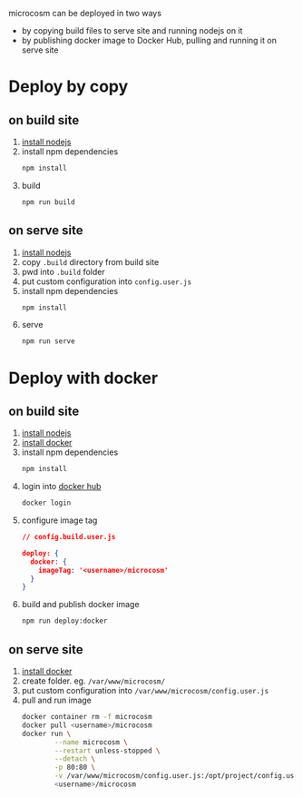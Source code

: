 microcosm can be deployed in two ways
- by copying build files to serve site and running nodejs on it
- by publishing docker image to Docker Hub, pulling and running it on serve site

# Deploy by copy

## on build site
1. [install nodejs](https://nodejs.org/en/download/)
1. install npm dependencies
    ```sh
    npm install
    ```
1. build
    ```sh
    npm run build
    ```

## on serve site
1. [install nodejs](https://nodejs.org/en/download/)
1. copy `.build` directory from build site
1. pwd into `.build` folder
1. put custom configuration into `config.user.js`
1. install npm dependencies
    ```sh
    npm install
    ```
1. serve
    ```sh
    npm run serve
    ```

# Deploy with docker

## on build site
1. [install nodejs](https://nodejs.org/en/download/)
1. [install docker](https://docs.docker.com/engine/install/)
1. install npm dependencies
    ```sh
    npm install
    ```
1. login into [docker hub](https://hub.docker.com/)
    ```sh
    docker login
    ```
1. configure image tag
    ```json
    // config.build.user.js

    deploy: {
      docker: {
        imageTag: '<username>/microcosm'
      }
    }
    ```
1. build and publish docker image
    ```sh
    npm run deploy:docker
    ```

## on serve site
1. [install docker](https://docs.docker.com/engine/install/)
1. create folder. eg. `/var/www/microcosm/`
1. put custom configuration into `/var/www/microcosm/config.user.js`
1. pull and run image
    ```sh
    docker container rm -f microcosm
    docker pull <username>/microcosm
    docker run \
            --name microcosm \
            --restart unless-stopped \
            --detach \
            -p 80:80 \
            -v /var/www/microcosm/config.user.js:/opt/project/config.user.js \
            <username>/microcosm
    ```

